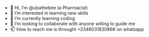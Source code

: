 - 👋 Hi, I’m @ubathebee (a Pharmacist)
- 👀 I’m interested in learning new skills
- 🌱 I’m currently learning coding
- 💞️ I’m looking to collaborate with anyone willing to guide me
- 📫 How to reach me is throught +2348031830866 on whatsapp

<!---
ubathebee/ubathebee is a ✨ special ✨ repository because its `README.md` (this file) appears on your GitHub profile.
You can click the Preview link to take a look at your changes.
--->
